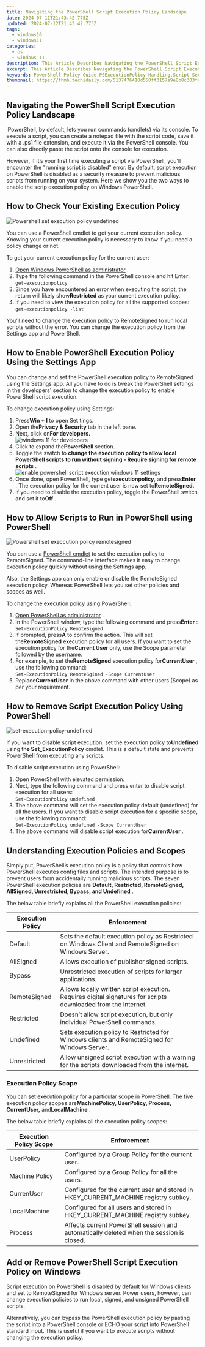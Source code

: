 ```yaml
---
title: Navigating the PowerShell Script Execution Policy Landscape
date: 2024-07-11T21:43:42.775Z
updated: 2024-07-12T21:43:42.775Z
tags:
  - windows10
  - windows11
categories:
  - os
  - windows 11
description: This Article Describes Navigating the PowerShell Script Execution Policy Landscape
excerpt: This Article Describes Navigating the PowerShell Script Execution Policy Landscape
keywords: PowerShell Policy Guide,PSExecutionPolicy Handling,Script Security Policies,Execute PowerShell Safely,Modify Script Policy,PowerShell Policy Enforcement,Secure Script Execution
thumbnail: https://thmb.techidaily.com/5137476410d550ff3157a9e8b8c303fc95e61e87d44f30246bb809e8ce4eedda.jpg
---
```


## Navigating the PowerShell Script Execution Policy Landscape

 iPowerShell, by default, lets you run commands (cmdlets) via its console. To execute a script, you can create a notepad file with the script code, save it with a .ps1 file extension, and execute it via the PowerShell console. You can also directly paste the script onto the console for execution.

 However, if it’s your first time executing a script via PowerShell, you’ll encounter the "running script is disabled" error. By default, script execution on PowerShell is disabled as a security measure to prevent malicious scripts from running on your system. Here we show you the two ways to enable the scrip execution policy on Windows PowerShell.

## How to Check Your Existing Execution Policy

![Powershell set execution policy undefined](https://static1.makeuseofimages.com/wordpress/wp-content/uploads/2023/03/powershell-set-execcution-policy-undefined.jpg)

 You can use a PowerShell cmdlet to get your current execution policy. Knowing your current execution policy is necessary to know if you need a policy change or not.

To get your current execution policy for the current user:

1. [Open Windows PowerShell as administrator](https://www.makeuseof.com/windows-11-powershell-administrator/) .
2. Type the following command in the PowerShell console and hit Enter:  
`get-executionpolicy`
3. Since you have encountered an error when executing the script, the return will likely show**Restricted** as your current execution policy.
4. If you need to view the execution policy for all the supported scopes:  
`get-executionpolicy -list`

 You’ll need to change the execution policy to RemoteSigned to run local scripts without the error. You can change the execution policy from the Settings app and PowerShell.

## How to Enable PowerShell Execution Policy Using the Settings App

 You can change and set the PowerShell execution policy to RemoteSigned using the Settings app. All you have to do is tweak the PowerShell settings in the developers' section to change the execution policy to enable PowerShell script execution.

To change execution policy using Settings:

1. Press**Win + I** to open Se**t** tings.
2. Open the**Privacy & Security** tab in the left pane.
3. Next, click on**For developers.**  
![windows 11 for developers](https://static1.makeuseofimages.com/wordpress/wp-content/uploads/2023/03/windows-11-for-developers.jpg)
4. Click to expand the**PowerShell** section.
5. Toggle the switch to **change the execution policy to allow local PowerShell scripts to run without signing - Require signing for remote scripts** .  
![enable powershell script execution windows 11 settings](https://static1.makeuseofimages.com/wordpress/wp-content/uploads/2023/03/enable-powershell-script-execution-windows-11-settings.jpg)
6. Once done, open PowerShell, type get**executionpolicy,** and press**Enter** . The execution policy for the current user is now set to**RemoteSigned.**
7. If you need to disable the execution policy, toggle the PowerShell switch and set it to**Off** .

## How to Allow Scripts to Run in PowerShell using PowerShell

![Powershell set execcution policy remotesigned](https://static1.makeuseofimages.com/wordpress/wp-content/uploads/2023/03/powershell-set-execcution-policy-remotesigned.jpg)

 You can use a [PowerShell cmdlet](https://www.makeuseof.com/windows-powershell-commands-cmdlets/) to set the execution policy to RemoteSigned. The command-line interface makes it easy to change execution policy quickly without using the Settings app.

 Also, the Settings app can only enable or disable the RemoteSigned execution policy. Whereas PowerShell lets you set other policies and scopes as well.

To change the execution policy using PowerShell:

1. [Open PowerShell as administrator](https://www.makeuseof.com/windows-11-powershell-administrator/) .
2. In the PowerShell window, type the following command and press**Enter** :  
`Set-ExecutionPolicy RemoteSigned`
3. If prompted, press**A** to confirm the action. This will set the**RemoteSigned** execution policy for all users. If you want to set the execution policy for the**Current User** only, use the Scope parameter followed by the username.
4. For example, to set the**RemoteSigned** execution policy for**CurrentUser** , use the following command:  
`Set-ExecutionPolicy RemoteSgined -Scope CurrentUser`
5. Replace**CurrentUser** in the above command with other users (Scope) as per your requirement.

## How to Remove Script Execution Policy Using PowerShell

![set-execution-policy-undefined](https://static1.makeuseofimages.com/wordpress/wp-content/uploads/2023/03/set-execution-polify-undefined.jpg)

 If you want to disable script execution, set the execution policy to**Undefined** using th**e Set\_ExecutionPolicy** cmdlet. This is a default state and prevents PowerShell from executing any scripts.

To disable script execution using PowerShell:

1. Open PowerShell with elevated permission.
2. Next, type the following command and press enter to disable script execution for all users:  
`Set-ExecutionPolicy undefined`
3. The above command will set the execution policy default (undefined) for all the users. If you want to disable script execution for a specific scope, use the following command:  
`Set-ExecutionPolicy undefined -Scope CurrentUser`
4. The above command will disable script execution for**CurrentUser** .

## Understanding Execution Policies and Scopes

 Simply put, PowerShell’s execution policy is a policy that controls how PowerShell executes config files and scripts. The intended purpose is to prevent users from accidentally running malicious scripts. The seven PowerShell execution policies are **Default, Restricted, RemoteSigned, AllSigned, Unrestricted, Bypass, and Undefined** .

 The below table briefly explains all the PowerShell execution policies:

| Execution Policy | Enforcement                                                                                                    |
| ---------------- | -------------------------------------------------------------------------------------------------------------- |
| Default          | Sets the default execution policy as Restricted on Windows Client and RemoteSigned on Windows Server.          |
| AllSigned        | Allows execution of publisher signed scripts.                                                                  |
| Bypass           | Unrestricted execution of scripts for larger applications.                                                     |
| RemoteSigned     | Allows locally written script execution. Requires digital signatures for scripts downloaded from the internet. |
| Restricted       | Doesn’t allow script execution, but only individual PowerShell commands.                                       |
| Undefined        | Sets execution policy to Restricted for Windows clients and RemoteSigned for Windows Server.                   |
| Unrestricted     | Allow unsigned script execution with a warning for the scripts downloaded from the internet.                   |

### Execution Policy Scope

 You can set execution policy for a particular scope in PowerShell. The five execution policy scopes are**MachinePolicy, UserPolicy, Process, CurrentUser,** and**LocalMachine** .

The below table briefly explains all the execution policy scopes:

| Execution Policy Scope | Enforcement                                                                              |
| ---------------------- | ---------------------------------------------------------------------------------------- |
| UserPolicy             | Configured by a Group Policy for the current user.                                       |
| Machine Policy         | Configured by a Group Policy for all the users.                                          |
| CurrenUser             | Configured for the current user and stored in HKEY\_CURRENT\_MACHINE registry subkey.    |
| LocalMachine           | Configured for all users and stored in HKEY\_CURRENT\_MACHINE registry subkey.           |
| Process                | Affects current PowerShell session and automatically deleted when the session is closed. |

## Add or Remove PowerShell Script Execution Policy on Windows

 Script execution on PowerShell is disabled by default for Windows clients and set to RemoteSigned for Windows server. Power users, however, can change execution policies to run local, signed, and unsigned PowerShell scripts.

 Alternatively, you can bypass the PowerShell execution policy by pasting the script into a PowerShell console or ECHO your script into PowerShell standard input. This is useful if you want to execute scripts without changing the execution policy.


<ins class="adsbygoogle"
     style="display:block"
     data-ad-format="autorelaxed"
     data-ad-client="ca-pub-7571918770474297"
     data-ad-slot="1223367746"></ins>



<ins class="adsbygoogle"
     style="display:block"
     data-ad-client="ca-pub-7571918770474297"
     data-ad-slot="8358498916"
     data-ad-format="auto"
     data-full-width-responsive="true"></ins>




